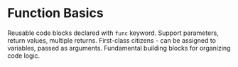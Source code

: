 # Function Basics

Reusable code blocks declared with `func` keyword. Support parameters, return values, multiple returns. First-class citizens - can be assigned to variables, passed as arguments. Fundamental building blocks for organizing code logic.